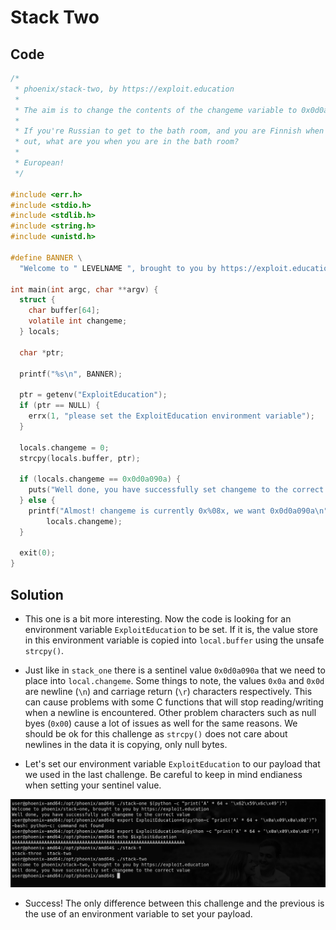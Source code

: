# Stack Two

## Code

```c
/*
 * phoenix/stack-two, by https://exploit.education
 *
 * The aim is to change the contents of the changeme variable to 0x0d0a090a
 *
 * If you're Russian to get to the bath room, and you are Finnish when you get
 * out, what are you when you are in the bath room?
 *
 * European!
 */

#include <err.h>
#include <stdio.h>
#include <stdlib.h>
#include <string.h>
#include <unistd.h>

#define BANNER \
  "Welcome to " LEVELNAME ", brought to you by https://exploit.education"

int main(int argc, char **argv) {
  struct {
    char buffer[64];
    volatile int changeme;
  } locals;

  char *ptr;

  printf("%s\n", BANNER);

  ptr = getenv("ExploitEducation");
  if (ptr == NULL) {
    errx(1, "please set the ExploitEducation environment variable");
  }

  locals.changeme = 0;
  strcpy(locals.buffer, ptr);

  if (locals.changeme == 0x0d0a090a) {
    puts("Well done, you have successfully set changeme to the correct value");
  } else {
    printf("Almost! changeme is currently 0x%08x, we want 0x0d0a090a\n",
        locals.changeme);
  }

  exit(0);
}
```

## Solution

- This one is a bit more interesting. Now the code is looking for an environment variable `ExploitEducation` to be set. If it is, the value store in this environment variable is copied into `local.buffer` using the unsafe `strcpy()`. 

- Just like in `stack_one` there is a sentinel value `0x0d0a090a` that we need to place into `local.changeme`. Some things to note, the values `0x0a` and `0x0d` are newline (`\n`) and carriage return (`\r`) characters respectively. This can cause problems with some C functions that will stop reading/writing when a newline is encountered. Other problem characters such as null byes (`0x00`) cause a lot of issues as well for the same reasons. We should be ok for this challenge as `strcpy()` does not care about newlines in the data it is copying, only null bytes.

- Let's set our environment variable `ExploitEducation` to our payload that we used in the last challenge. Be careful to keep in mind endianess when setting your sentinel value.

![](Pasted%20image%2020210330152809.png)

- Success! The only difference between this challenge and the previous is the use of an environment variable to set your payload.